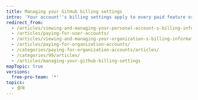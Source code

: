 ```yaml
---
title: Managing your GitHub billing settings
intro: 'Your account''s billing settings apply to every paid feature or product you add to the account. You can manage settings like your payment method, billing cycle, and billing email. You can also view billing information such as your subscription, billing date, payment history, and past receipts.'
redirect_from:
  - /articles/viewing-and-managing-your-personal-account-s-billing-information/
  - /articles/paying-for-user-accounts/
  - /articles/viewing-and-managing-your-organization-s-billing-information/
  - /articles/paying-for-organization-accounts/
  - /categories/paying-for-organization-accounts/articles/
  - /categories/99/articles/
  - /articles/managing-your-github-billing-settings
mapTopic: true
versions:
  free-pro-team: '*'
topics:
  - 결제
---
```


